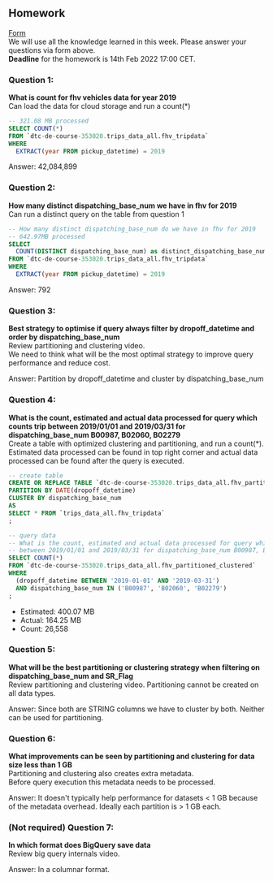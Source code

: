 ## Homework
[Form](https://forms.gle/ytzVYUh2RptgkvF79)  
We will use all the knowledge learned in this week. Please answer your questions via form above.  
**Deadline** for the homework is 14th Feb 2022 17:00 CET.

### Question 1: 
**What is count for fhv vehicles data for year 2019**  
Can load the data for cloud storage and run a count(*)

```sql
-- 321.08 MB processed
SELECT COUNT(*) 
FROM `dtc-de-course-353020.trips_data_all.fhv_tripdata`
WHERE
  EXTRACT(year FROM pickup_datetime) = 2019
```

Answer: 42,084,899

### Question 2: 
**How many distinct dispatching_base_num we have in fhv for 2019**  
Can run a distinct query on the table from question 1

```sql
-- How many distinct dispatching_base_num do we have in fhv for 2019
-- 642.97MB processed
SELECT
  COUNT(DISTINCT dispatching_base_num) as distinct_dispatching_base_nums
FROM `dtc-de-course-353020.trips_data_all.fhv_tripdata`
WHERE
  EXTRACT(year FROM pickup_datetime) = 2019
```

Answer: 792

### Question 3: 
**Best strategy to optimise if query always filter by dropoff_datetime and order by dispatching_base_num**  
Review partitioning and clustering video.   
We need to think what will be the most optimal strategy to improve query 
performance and reduce cost.

Answer: Partition by dropoff_datetime and cluster by dispatching_base_num

### Question 4: 
**What is the count, estimated and actual data processed for query which counts trip between 2019/01/01 and 2019/03/31 for dispatching_base_num B00987, B02060, B02279**  
Create a table with optimized clustering and partitioning, and run a 
count(*). Estimated data processed can be found in top right corner and
actual data processed can be found after the query is executed.

```sql
-- create table
CREATE OR REPLACE TABLE `dtc-de-course-353020.trips_data_all.fhv_partitioned_clustered`
PARTITION BY DATE(dropoff_datetime)
CLUSTER BY dispatching_base_num
AS
SELECT * FROM `trips_data_all.fhv_tripdata`
;
```

```sql
-- query data
-- What is the count, estimated and actual data processed for query which counts trip
-- between 2019/01/01 and 2019/03/31 for dispatching_base_num B00987, B02060, B02279
SELECT COUNT(*)
FROM `dtc-de-course-353020.trips_data_all.fhv_partitioned_clustered`
WHERE
  (dropoff_datetime BETWEEN '2019-01-01' AND '2019-03-31')
  AND dispatching_base_num IN ('B00987', 'B02060', 'B02279')
;
```

* Estimated: 400.07 MB
* Actual: 164.25 MB 
* Count: 26,558

### Question 5: 
**What will be the best partitioning or clustering strategy when filtering on dispatching_base_num and SR_Flag**  
Review partitioning and clustering video. 
Partitioning cannot be created on all data types.

Answer: Since both are STRING columns we have to cluster by both. Neither can be used for partitioning.

### Question 6: 
**What improvements can be seen by partitioning and clustering for data size less than 1 GB**  
Partitioning and clustering also creates extra metadata.  
Before query execution this metadata needs to be processed.

Answer: It doesn't typically help performance for datasets < 1 GB because of the metadata overhead. Ideally each partition is > 1 GB each.

### (Not required) Question 7: 
**In which format does BigQuery save data**  
Review big query internals video.

Answer: In a columnar format.
